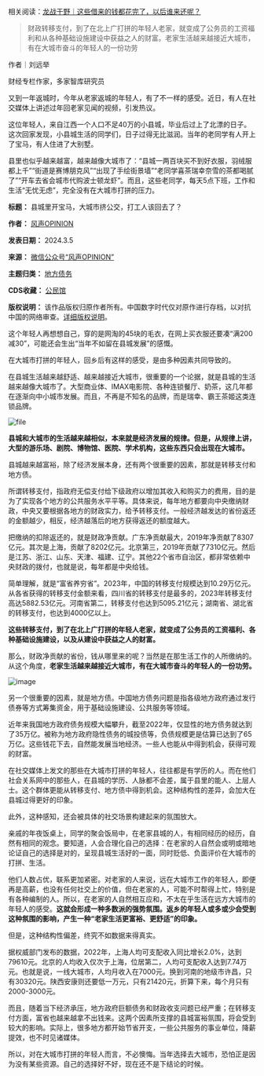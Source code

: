 相关阅读：[龙战于野｜这些借来的钱都花完了，以后谁来还呢？](https://chinadigitaltimes.net/chinese/705297.html "龙战于野｜这些借来的钱都花完了，以后谁来还呢？")



> 
> 财政转移支付，到了在北上广打拼的年轻人老家，就变成了公务员的工资福利和从各种基础设施建设中获益之人的财富。老家生活越来越接近大城市，有在大城市奋斗的年轻人的一份功劳
> 
> 
> 


作者｜刘远举


财经专栏作家，多家智库研究员


又到一年返城时，今年从老家返城的年轻人，有了不一样的感受。近日，有人在社交媒体上讲述过年回老家见闻的视频，引发热议。


这位年轻人，来自江西一个人口不足40万的小县城，毕业后过上了北漂的日子。这次回家发现，小县城生活的同学们，日子过得无比滋润。当年的老同学有人开上了宝马，有人住进了大别墅。


县里也似乎越来越富，越来越像大城市了：“县城一两百块买不到好衣服，羽绒服都上千”“街道是赛博朋克风”“出现了手绘街景墙”“老同学喜茶瑞幸奈雪的茶都喝腻了”“开车去省会城市代购波士顿龙虾”。而且，这些老同学，每天5点下班，工作和生活“无忧无虑”，完全没有在大城市打拼的压力。




**标题：** 县城里开宝马，大城市挤公交，打工人该回去了？  

**作者：** [风声OPINION](https://chinadigitaltimes.net/space/风声OPINION)  

**发表日期：** 2024.3.5  

**来源：** [微信公众号“风声OPINION”](https://web.archive.org/web/https://mp.weixin.qq.com/s/dTbAvi-spt7YpoStjPvL1Q)  

**主题归类：** [地方债务](https://chinadigitaltimes.net/space/地方债务)  

**CDS收藏：** [公民馆](https://chinadigitaltimes.net/space/%E5%85%AC%E6%B0%91%E9%A6%86)  

**版权说明：** 该作品版权归原作者所有。中国数字时代仅对原作进行存档，以对抗中国的网络审查。[详细版权说明](https://chinadigitaltimes.net/chinese/copyright)。


这个年轻人再想想自己，穿的是网淘的45块的毛衣，在网上买衣服还要凑“满200减30”，可能还会生出“当年不如留在县城发展”的感慨。


在大城市打拼的年轻人，回乡后有这样的感受，是由多种因素共同导致的。


在县城生活越来越舒适、越来越接近大城市，很重要的一个论据，就是县城的生活越来越像大城市了。大型商业体、IMAX电影院、各种连锁餐厅、奶茶，这几年都在逐渐向中小城市发展。而且，不再是不知名的品牌，而是瑞幸、霸王茶姬这类连锁品牌。


![file](https://chinadigitaltimes.net/chinese/files/2024/03/image-1709639190785.png)


**县城和大城市的生活越来越相似，本来就是经济发展的规律。但是，从规律上讲，大型的游乐场、剧院、博物馆、医院、学术机构，这些东西只会出现在大城市。** 


县城越来越富裕，除了经济发展本身，还有两个很重要的因素，那就是转移支付和地方债。


所谓转移支付，指政府无偿支付给下级政府以增加其收入和购买力的费用，目的是为了实现各个地方的公共服务水平平等。具体来说，每年地方都要向中央缴纳财政，中央又要根据各地方的财政实力，给予转移支付。一般经济越发达的省份返还的金额越少，相反，经济越落后的地方获得返还的额度越大。


把缴纳的扣除返还的，就是财政净贡献。广东净贡献最大，2019年净贡献了8307亿元。其次是上海，贡献了8202亿元。北京第三，2019年贡献了7310亿元。然后是江苏、浙江、山东、天津、福建、辽宁。其他22个省市自治区，都非常依赖中央财政的拨付，也就是说，每年都是中央给钱。


简单理解，就是“富省养穷省”。2023年，中国的转移支付规模达到10.29万亿元。从各省获得的转移支付金额来看，四川省的转移支付是最多的，2023年转移支付高达5882.53亿元。河南省第二，转移支付也达到5095.21亿元；湖南省、湖北省的转移支付，也达到4000亿以上。


**这些转移支付，到了在北上广打拼的年轻人老家，就变成了公务员的工资福利、各种基础设施建设，以及从建设中获益之人的财富。** 


那么，财政净贡献的省份，钱从哪里来的呢？当然是在那生活工作的人所缴纳的。从这个角度，**老家生活越来越接近大城市，有在大城市奋斗的年轻人的一份功劳。** 


![image](https://chinadigitaltimes.net/chinese/files/2024/03/post-705644-65e706600e2b9.)


另一个很重要的因素，就是地方债。中国地方债务问题是指各级地方政府通过发行债券等方式筹集资金，用于基础设施建设、公共服务等领域。


近年来我国地方政府债务规模大幅攀升，截至2022年，仅显性的地方债务就达到了35万亿。被称为地方政府隐性债务的城投债等，负债规模更是估算已达到了65万亿。这些钱花下去，自然能发展当地经济。一些人也能从中得到机会，获得可观的财富。


在社交媒体上发文的那些在大城市打拼的年轻人，往往都是有学历的人。而在他们社会关系网中的那些人，在县城的学历、人脉都不会差，属于县里的能人、上层人士。这个群体更能从转移支付、地方债中得到机会。这种结构性的差异，会加大在县城过得更好的印象。


此外，这种感知，还会被具体的社交场景构建起来的氛围放大。


亲戚的年夜饭桌上，同学的聚会饭局中，在老家县城的人，有相同经历的经历，自然有相同的观念。要知道，人会合理化自己的选择：在老家的人自然会或明或暗地论证自己的选择是对的，呈现县城生活好的一面，同时贬低、负面评价在大城市的打拼、生活。


他们人数占优，联系更加紧密。对老家的人来说，远在大城市工作的年轻人，即便再是高薪，也没有任何社交上的价值，但在老家的人，可能不时帮得上忙，特别是有各种编制的人。所以，在老家的人自然相互应和，不太在乎生活在远方大城市的年轻人的感受。**这就会形成一种多数派的强势氛围。返乡的年轻人或多或少会受到这种氛围的影响，产生一种“老家生活更富裕、更舒适”的印象。** 


但是，这种结构性偏差，终究不如数据来得真实。


据权威部门发布的数据，2022年，上海人均可支配收入同比增长2.0%，达到79610元。北京的人均收入仅次于上海，位居第二，人均可支配收入达到7.74万元。也就是说，一线大城市，人均月收入在7000元。换到河南的地级市许昌，只有30320元。陕西安康则还要低一万元，只有21420元，折算下来，每个月只有2000-3000元。


而且，随着当下经济承压，地方政府巨额债务和财政收支问题已经严重；在转移支付方面，富省也越来越拿不出钱来。这两个因素所支撑的县城富裕氛围，将会受到较大的影响。实际上，很多地方都开始节省开支，一些公共服务的事业单位，降薪提效，也不时见诸媒体。


所以，对在大城市打拼的年轻人而言，不必懊悔。当年选择去大城市，恐怕正是因为没有某些资源。自己的选择好不好，现在还不是下结论的时候。

